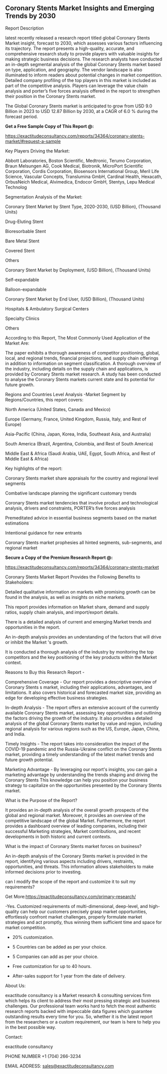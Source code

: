 ## Coronary Stents Market Insights and Emerging Trends by 2030

Report Description

latest recently released a research report titled global Coronary Stents Market insight, forecast to 2030, which assesses various factors influencing its trajectory. The report presents a high-quality, accurate, and comprehensive research study to provide players with valuable insights for making strategic business decisions. The research analysts have conducted an in-depth segmental analysis of the global Coronary Stents market based on type, application, and geography. The vendor landscape is also illuminated to inform readers about potential changes in market competition. Detailed company profiling of the top players in this market is included as part of the competitive analysis. Players can leverage the value chain analysis and porter’s five forces analysis offered in the report to strengthen their position in the Coronary Stents market.

The Global Coronary Stents market is anticipated to grow from USD 9.0 Billion in 2023 to USD 12.87 Billion by 2030, at a CAGR of 6.0 % during the forecast period.

**Get a Free Sample Copy of This Report @:**

https://exactitudeconsultancy.com/reports/34364/coronary-stents-market/#request-a-sample

Key Players Driving the Market:

Abbott Laboratories, Boston Scientific, Medtronic, Terumo Corporation, Braun Melsungen AG, Cook Medical, Biotronik, MicroPort Scientific Corporation, Cordis Corporation, Biosensors International Group, Meril Life Science, Vascular Concepts, Translumina GmbH, Cardinal Health, Hexacath, OrbusNeich Medical, Alvimedica, Endocor GmbH, Stentys, Lepu Medical Technolog

Segmentation Analysis of the Market:

Coronary Stent Market by Stent Type, 2020-2030, (USD Billion), (Thousand Units)

Drug-Eluting Stent

Bioresorbable Stent

Bare Metal Stent

Covered Stent

Others

Coronary Stent Market by Deployment, (USD Billion), (Thousand Units)

Self-expandable

Balloon-expandable

Coronary Stent Market by End User, (USD Billion), (Thousand Units)

Hospitals & Ambulatory Surgical Centers

Specialty Clinics

Others

According to this Report, The Most Commonly Used Application of the Market Are:

The paper exhibits a thorough awareness of competitor positioning, global, local, and regional trends, financial projections, and supply chain offerings in addition to information on segment classification. A thorough overview of the industry, including details on the supply chain and applications, is provided by Coronary Stents market research. A study has been conducted to analyse the Coronary Stents markets current state and its potential for future growth.

Regions and Countries Level Analysis -Market Segment by Regions/Countries, this report covers:

North America (United States, Canada and Mexico)

Europe (Germany, France, United Kingdom, Russia, Italy, and Rest of Europe)

Asia-Pacific (China, Japan, Korea, India, Southeast Asia, and Australia)

South America (Brazil, Argentina, Colombia, and Rest of South America)

Middle East & Africa (Saudi Arabia, UAE, Egypt, South Africa, and Rest of Middle East & Africa)

Key highlights of the report:

Coronary Stents market share appraisals for the country and regional level segments

Combative landscape planning the significant customary trends

Coronary Stents market tendencies that involve product and technological analysis, drivers and constraints, PORTER’s five forces analysis

Premeditated advice in essential business segments based on the market estimations

Intentional guidance for new entrants

Coronary Stents market prophesies all hinted segments, sub-segments, and regional market

**Secure a Copy of the Premium Research Report @:**

https://exactitudeconsultancy.com/reports/34364/coronary-stents-market

Coronary Stents Market Report Provides the Following Benefits to Stakeholders:

Detailed qualitative information on markets with promising growth can be found in the analysis, as well as insights on niche markets.

This report provides information on Market share, demand and supply ratios, supply chain analysis, and import/export details.

There is a detailed analysis of current and emerging Market trends and opportunities in the report.

An in-depth analysis provides an understanding of the factors that will drive or inhibit the Market 's growth.

It is conducted a thorough analysis of the industry by monitoring the top competitors and the key positioning of the key products within the Market context.

Reasons to Buy this Research Report -

Comprehensive Coverage - Our report provides a descriptive overview of Coronary Stents s market, including their applications, advantages, and limitations. It also covers historical and forecasted market size, providing an edge for developing effective business strategies.

In-depth Analysis - The report offers an extensive account of the currently available Coronary Stents market, assessing key opportunities and outlining the factors driving the growth of the industry. It also provides a detailed analysis of the global Coronary Stents market by value and region, including regional analysis for various regions such as the US, Europe, Japan, China, and India.

Timely Insights - The report takes into consideration the impact of the COVID-19 pandemic and the Russia-Ukraine conflict on the Coronary Stents market, providing a timely understanding of the latest market trends and future growth potential.

Marketing Advantage - By leveraging our report's insights, you can gain a marketing advantage by understanding the trends shaping and driving the Coronary Stents This knowledge can help you position your business strategy to capitalize on the opportunities presented by the Coronary Stents market.

What is the Purpose of the Report?

It provides an in-depth analysis of the overall growth prospects of the global and regional market. Moreover, it provides an overview of the competitive landscape of the global Market. Furthermore, the report provides a dashboard overview of leading companies, including their successful Marketing strategies, Market contributions, and recent developments in both historic and current contexts.

What is the impact of Coronary Stents market forces on business?

An in-depth analysis of the Coronary Stents market is provided in the report, identifying various aspects including drivers, restraints, opportunities, and threats. This information allows stakeholders to make informed decisions prior to investing.

can I modify the scope of the report and customize it to suit my requirements?

Get More:https://exactitudeconsultancy.com/primary-research/

-Yes. Customized requirements of multi-dimensional, deep-level, and high-quality can help our customers precisely grasp market opportunities, effortlessly confront market challenges, properly formulate market strategies and act promptly, thus winning them sufficient time and space for market competition.

- 20% customization.

- 5 Countries can be added as per your choice.

- 5 Companies can add as per your choice.

- Free customization for up to 40 hours.

- After-sales support for 1 year from the date of delivery.

About Us:

exactitude consultancy is a Market research & consulting services firm which helps its client to address their most pressing strategic and business challenges. Our professional team works hard to fetch the most authentic research reports backed with impeccable data figures which guarantee outstanding results every time for you. So, whether it is the latest report from the researchers or a custom requirement, our team is here to help you in the best possible way.

Contact:

exactitude consultancy

PHONE NUMBER +1 (704) 266-3234

EMAIL ADDRESS: sales@exactitudeconsultancy.com
